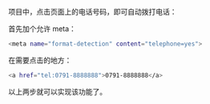 项目中，点击页面上的电话号码，即可自动拨打电话：

首先加个允许 meta：

```bash
<meta name="format-detection" content="telephone=yes">
```

在需要点击的地方：

```bash
<a href="tel:0791-8888888">0791-8888888</a>
```

以上两步就可以实现该功能了。